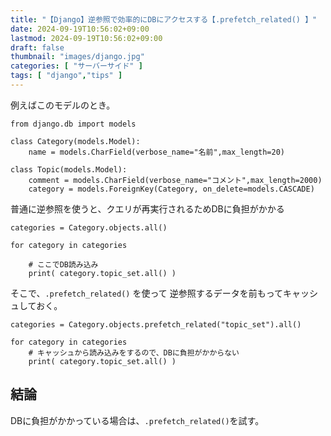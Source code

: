 ```yaml
---
title: "【Django】逆参照で効率的にDBにアクセスする【.prefetch_related() 】"
date: 2024-09-19T10:56:02+09:00
lastmod: 2024-09-19T10:56:02+09:00
draft: false
thumbnail: "images/django.jpg"
categories: [ "サーバーサイド" ]
tags: [ "django","tips" ]
---
```



例えばこのモデルのとき。

```
from django.db import models

class Category(models.Model):
    name = models.CharField(verbose_name="名前",max_length=20)
    
class Topic(models.Model):
    comment = models.CharField(verbose_name="コメント",max_length=2000)
    category = models.ForeignKey(Category, on_delete=models.CASCADE)
```

普通に逆参照を使うと、クエリが再実行されるためDBに負担がかかる

```
categories = Category.objects.all() 

for category in categories 

    # ここでDB読み込み
    print( category.topic_set.all() )
```

そこで、`.prefetch_related()` を使って 逆参照するデータを前もってキャッシュしておく。

```
categories = Category.objects.prefetch_related("topic_set").all() 

for category in categories 
    # キャッシュから読み込みをするので、DBに負担がかからない
    print( category.topic_set.all() )
```

## 結論

DBに負担がかかっている場合は、`.prefetch_related()`を試す。


